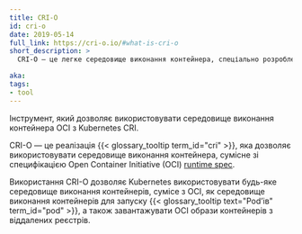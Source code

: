 ```yaml
---
title: CRI-O
id: cri-o
date: 2019-05-14
full_link: https://cri-o.io/#what-is-cri-o
short_description: >
  CRI-O — це легке середовище виконання контейнера, спеціально розроблений для Kubernetes.

aka:
tags:
- tool
---
```


Інструмент, який дозволяє використовувати середовище виконання контейнера OCI з Kubernetes CRI.

<!--more-->

CRI-O — це реалізація {{< glossary_tooltip term_id="cri" >}}, яка дозволяє використовувати середовище виконання контейнера, сумісне зі специфікацією Open Container Initiative (OCI) [runtime spec](https://www.github.com/opencontainers/runtime-spec).

Використання CRI-O дозволяє Kubernetes використовувати будь-яке середовище виконання контейнерів, сумісе з OCI, як середовище виконання контейнерів для запуску {{< glossary_tooltip text="Podʼів" term_id="pod" >}}, а також завантажувати OCI образи контейнерів з віддалених реєстрів.
